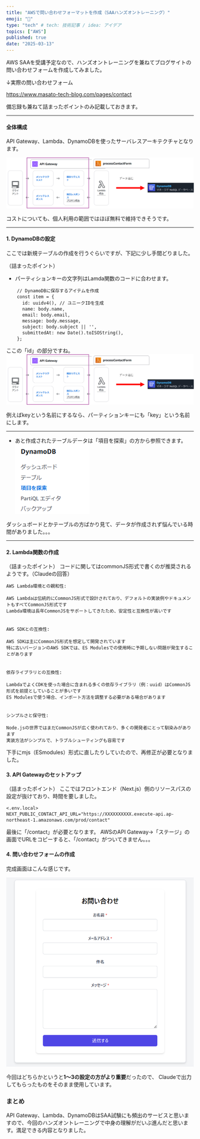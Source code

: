 ```yaml
---
title: "AWSで問い合わせフォーマットを作成（SAAハンズオントレーニング）"
emoji: "🎉"
type: "tech" # tech: 技術記事 / idea: アイデア
topics: ["AWS"]
published: true
date: "2025-03-13"
---
```

AWS SAAを受講予定なので、ハンズオントレーニングを兼ねてブログサイトの問い合わせフォームを作成してみました。

↓実際の問い合わせフォーム

https://www.masato-tech-blog.com/pages/contact

備忘録も兼ねて詰まったポイントのみ記載しておきます。

---
#### 全体構成

API Gateway、Lambda、DynamoDBを使ったサーバレスアーキテクチャとなります。

![alt text](/images/49aef95c1253c2/image-2.png)

コストについても、個人利用の範囲ではほぼ無料で維持できそうです。


---

#### 1. DynamoDBの設定
ここでは新規テーブルの作成を行うぐらいですが、下記に少し手間どりました。

（詰まったポイント）
- パーティションキーの文字列はLamda関数のコードに合わせます。

~~~
    // DynamoDBに保存するアイテムを作成
    const item = {
      id: uuidv4(), // ユニークIDを生成
      name: body.name,
      email: body.email,
      message: body.message,
      subject: body.subject || '',
      submittedAt: new Date().toISOString(),
    };
~~~

ここの「id」の部分ですね。
![alt text](/images/49aef95c1253c2/image-2.png)

例えばkeyという名前にするなら、パーティションキーにも「key」という名前にします。

---

- あと作成されたテーブルデータは「項目を探索」の方から参照できます。
![alt text](/images/49aef95c1253c2/image-1.png)

ダッシュボードとかテーブルの方ばかり見て、データが作成されず悩んでいる時間がありました。。。

---

#### 2. Lambda関数の作成
（詰まったポイント）
コードに関してはcommonJS形式で書くのが推奨されるようです。（Claudeの回答）

~~~
AWS Lambda環境との親和性:

AWS Lambdaは伝統的にCommonJS形式で設計されており、デフォルトの実装例やドキュメントもすべてCommonJS形式です
Lambda環境は長年CommonJSをサポートしてきたため、安定性と互換性が高いです


AWS SDKとの互換性:

AWS SDKは主にCommonJS形式を想定して開発されています
特に古いバージョンのAWS SDKでは、ES Modulesでの使用時に予期しない問題が発生することがあります


依存ライブラリとの互換性:

LambdaでよくCDKを使った場合に含まれる多くの依存ライブラリ（例：uuid）はCommonJS形式を前提としていることが多いです
ES Modulesで使う場合、インポート方法を調整する必要がある場合があります


シンプルさと保守性:

Node.jsの世界ではまだCommonJSが広く使われており、多くの開発者にとって馴染みがあります
実装方法がシンプルで、トラブルシューティングも容易です
~~~

下手にmjs（ESmodules）形式に直したりしていたので、再修正が必要となりました。

#### 3. API Gatewayのセットアップ
（詰まったポイント）
ここではフロントエンド（Next.js）側のリソースパスの設定が抜けており、時間を要しました。

~~~
<.env.local>
NEXT_PUBLIC_CONTACT_API_URL="https://XXXXXXXXXX.execute-api.ap-northeast-1.amazonaws.com/prod/contact"
~~~

最後に「/contact」が必要となります。
AWSのAPI Gateway→「ステージ」の画面でURLをコピーすると、「/contact」がついてきません。。。


#### 4. 問い合わせフォームの作成

完成画面はこんな感じです。

![alt text](/images/49aef95c1253c2/image4.png)

今回はどちらかというと**1～3の設定の方がより重要**だったので、
Claudeで出力してもらったものをそのまま使用しています。


### まとめ
API Gateway、Lambda、DynamoDBはSAA試験にも頻出のサービスと思いますので、今回のハンズオントレーニングで中身の理解がだいぶ進んだと思います。満足できる内容となりました。